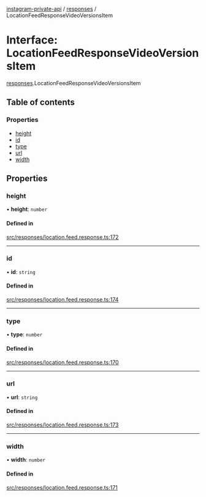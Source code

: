 [instagram-private-api](../../README.md) / [responses](../../modules/responses.md) / LocationFeedResponseVideoVersionsItem

# Interface: LocationFeedResponseVideoVersionsItem

[responses](../../modules/responses.md).LocationFeedResponseVideoVersionsItem

## Table of contents

### Properties

- [height](LocationFeedResponseVideoVersionsItem.md#height)
- [id](LocationFeedResponseVideoVersionsItem.md#id)
- [type](LocationFeedResponseVideoVersionsItem.md#type)
- [url](LocationFeedResponseVideoVersionsItem.md#url)
- [width](LocationFeedResponseVideoVersionsItem.md#width)

## Properties

### height

• **height**: `number`

#### Defined in

[src/responses/location.feed.response.ts:172](https://github.com/Nerixyz/instagram-private-api/blob/4971f34/src/responses/location.feed.response.ts#L172)

___

### id

• **id**: `string`

#### Defined in

[src/responses/location.feed.response.ts:174](https://github.com/Nerixyz/instagram-private-api/blob/4971f34/src/responses/location.feed.response.ts#L174)

___

### type

• **type**: `number`

#### Defined in

[src/responses/location.feed.response.ts:170](https://github.com/Nerixyz/instagram-private-api/blob/4971f34/src/responses/location.feed.response.ts#L170)

___

### url

• **url**: `string`

#### Defined in

[src/responses/location.feed.response.ts:173](https://github.com/Nerixyz/instagram-private-api/blob/4971f34/src/responses/location.feed.response.ts#L173)

___

### width

• **width**: `number`

#### Defined in

[src/responses/location.feed.response.ts:171](https://github.com/Nerixyz/instagram-private-api/blob/4971f34/src/responses/location.feed.response.ts#L171)
